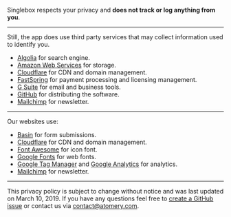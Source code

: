 Singlebox respects your privacy and **does not track or log anything from you**.

---

Still, the app does use third party services that may collect information used to identify you.

* [Algolia](https://www.algolia.com/policies/privacy) for search engine.
* [Amazon Web Services](https://aws.amazon.com/privacy/) for storage.
* [Cloudflare](https://www.cloudflare.com/privacypolicy/) for CDN and domain management.
* [FastSpring](https://fastspring.com/privacy/) for payment processing and licensing management.
* [G Suite](https://policies.google.com/privacy?hl=en) for email and business tools.
* [GitHub](https://help.github.com/articles/github-privacy-statement/) for distributing the software.
* [Mailchimp](https://mailchimp.com/) for newsletter.

---

Our websites use:

* [Basin](https://usebasin.com/privacy) for form submissions.
* [Cloudflare](https://www.cloudflare.com/privacypolicy/) for CDN and domain management.
* [Font Awesome](https://fontawesome.com/privacy) for icon font.
* [Google Fonts](https://support.google.com/analytics/answer/6004245?hl=en) for web fonts.
* [Google Tag Manager](https://support.google.com/analytics/answer/6004245?hl=en) and [Google Analytics](https://support.google.com/analytics/answer/6004245?hl=en) for analytics.
* [Mailchimp](https://mailchimp.com/) for newsletter.

---

This privacy policy is subject to change without notice and was last updated on March 10, 2019. If you have any questions feel free to [create a GitHub issue](https://github.com/atomery/singlebox/issues) or contact us via [contact@atomery.com](mailto:contact@atomery.com).